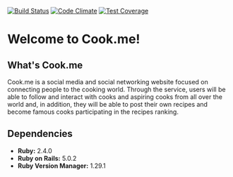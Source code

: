 [![Build Status](https://travis-ci.org/Tecprog-Grupo6/cook.me.svg?branch=master)](https://travis-ci.org/Tecprog-Grupo6/cook.me) [![Code Climate](https://codeclimate.com/github/Tecprog-Grupo6/cook.me/badges/gpa.svg)](https://codeclimate.com/github/Tecprog-Grupo6/cook.me) [![Test Coverage](https://codeclimate.com/github/Tecprog-Grupo6/cook.me/badges/coverage.svg)](https://codeclimate.com/github/Tecprog-Grupo6/cook.me/coverage)

# Welcome to Cook.me!

## What's Cook.me

Cook.me is a social media and social networking website focused on connecting people to the cooking world. Through the service, users will be able to follow and interact with cooks and aspiring cooks from all over the world and, in addition, they will be able to post their own recipes and become famous cooks participating in the recipes ranking.

## Dependencies

* **Ruby:** 2.4.0
* **Ruby on Rails:** 5.0.2
* **Ruby Version Manager:** 1.29.1
